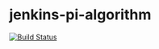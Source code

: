 # jenkins-pi-algorithm
[![Build Status](http://ec2-52-29-145-30.eu-central-1.compute.amazonaws.com/buildStatus/icon?job=jenkins-pi-algorithm)](http://ec2-52-29-145-30.eu-central-1.compute.amazonaws.com/job/jenkins-pi-algorithm/)
